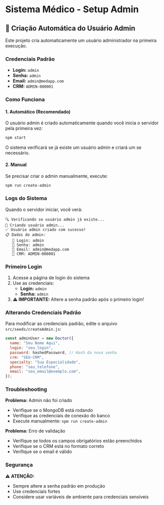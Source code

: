 # Sistema Médico - Setup Admin

## 🚀 Criação Automática do Usuário Admin

Este projeto cria automaticamente um usuário administrador na primeira execução.

### Credenciais Padrão

- **Login:** `admin`
- **Senha:** `admin`
- **Email:** `admin@medapp.com`
- **CRM:** `ADMIN-000001`

### Como Funciona

#### 1. Automático (Recomendado)

O usuário admin é criado automaticamente quando você inicia o servidor pela primeira vez:

```bash
npm start
```

O sistema verificará se já existe um usuário admin e criará um se necessário.

#### 2. Manual

Se precisar criar o admin manualmente, execute:

```bash
npm run create-admin
```

### Logs do Sistema

Quando o servidor iniciar, você verá:

```
🔍 Verificando se usuário admin já existe...
🚀 Criando usuário admin...
✅ Usuário admin criado com sucesso!
📋 Dados do admin:
   👤 Login: admin
   🔑 Senha: admin
   📧 Email: admin@medapp.com
   🏥 CRM: ADMIN-000001
```

### Primeiro Login

1. Acesse a página de login do sistema
2. Use as credenciais:
   - **Login:** `admin`
   - **Senha:** `admin`
3. ⚠️ **IMPORTANTE:** Altere a senha padrão após o primeiro login!

### Alterando Credenciais Padrão

Para modificar as credenciais padrão, edite o arquivo `src/seeds/createAdmin.js`:

```javascript
const adminUser = new Doctor({
  name: "Seu Nome Aqui",
  login: "seu_login",
  password: hashedPassword, // Hash da nova senha
  crm: "SEU-CRM",
  specialty: "Sua Especialidade",
  phone: "seu_telefone",
  email: "seu_email@exemplo.com",
});
```

### Troubleshooting

**Problema:** Admin não foi criado

- Verifique se o MongoDB está rodando
- Verifique as credenciais de conexão do banco
- Execute manualmente: `npm run create-admin`

**Problema:** Erro de validação

- Verifique se todos os campos obrigatórios estão preenchidos
- Verifique se o CRM está no formato correto
- Verifique se o email é válido

### Segurança

⚠️ **ATENÇÃO:**

- Sempre altere a senha padrão em produção
- Use credenciais fortes
- Considere usar variáveis de ambiente para credenciais sensíveis
